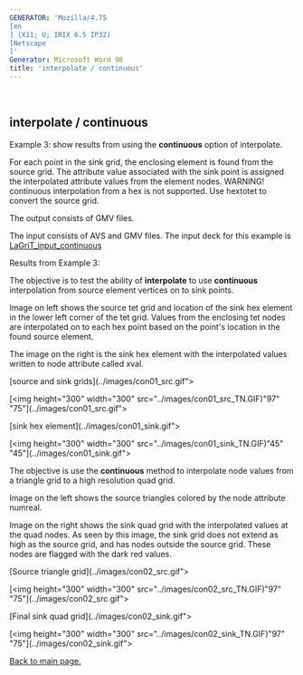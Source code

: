 ```yaml
---
GENERATOR: 'Mozilla/4.75 
[en
] (X11; U; IRIX 6.5 IP32) 
[Netscape
]'
Generator: Microsoft Word 98
title: 'interpolate / continuous'
---
```


 

interpolate / continuous
------------------------





Example 3: show results from using the **continuous** option of
interpolate.




 For each point in the sink grid, the enclosing element is found from
 the source grid. The attribute value associated with the sink point is
 assigned the interpolated attribute values from the element nodes.
 WARNING! continuous interpolation from a hex is not supported. Use
 hextotet to convert the source grid.

 The output consists of GMV files.

 The input consists of AVS and GMV files. The input deck for this
 example is [LaGriT\_input\_continuous](lagrit_input_continuous)





Results from Example 3:




 The objective is to test the ability of **interpolate** to use
 **continuous** interpolation from source element vertices on to sink
 points.

 Image on left shows the source tet grid and location of the sink hex
 element in the lower left corner of the tet grid. Values from the
 enclosing tet nodes are interpolated on to each hex point based on the
 point's location in the found source element.

 The image on the right is the sink hex element with the interpolated
 values written to node attribute called xval.

[source and sink grids](../images/con01_src.gif">

[<img height="300" width="300" src="../images/con01_src_TN.GIF)"97"
"75"](../images/con01_src.gif">

[sink hex element](../images/con01_sink.gif">

[<img height="300" width="300" src="../images/con01_sink_TN.GIF)"45"
"45"](../images/con01_sink.gif">

 The objective is use the **continuous** method to interpolate node
 values from a triangle grid to a high resolution quad grid.

 Image on the left shows the source triangles colored by the node
 attribute numreal.

 Image on the right shows the sink quad grid with the interpolated
 values at the quad nodes. As seen by this image, the sink grid does
 not extend as high as the source grid, and has nodes outside the
 source grid. These nodes are flagged with the dark red values.

[Source triangle grid](../images/con02_src.gif">

[<img height="300" width="300" src="../images/con02_src_TN.GIF)"97"
"75"](../images/con02_src.gif">

[Final sink quad grid](../images/con02_sink.gif">

[<img height="300" width="300" src="../images/con02_sink_TN.GIF)"97"
"75"](../images/con02_sink.gif">









[Back to main page.](commands/main_interpolate.md#DEMOS)



